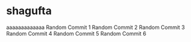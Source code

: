 # shagufta
aaaaaaaaaaaaa
Random Commit 1
Random Commit 2
Random Commit 3
Random Commit 4
Random Commit 5
Random Commit 6
